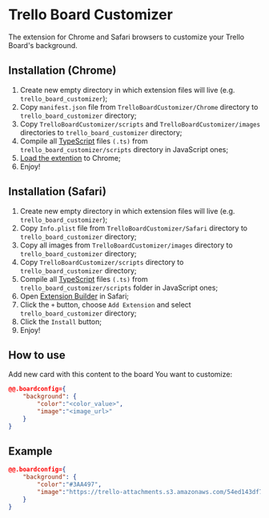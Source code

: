 Trello Board Customizer
====================
The extension for Chrome and Safari browsers to customize your Trello Board's background.

## Installation (Chrome)

1. Create new empty directory in which extension files will live (e.g. `trello_board_customizer`);
2. Copy `manifest.json` file from `TrelloBoardCustomizer/Chrome` directory to `trello_board_customizer` directory;
3. Copy `TrelloBoardCustomizer/scripts` and `TrelloBoardCustomizer/images` directories to `trello_board_customizer` directory;
4. Compile all <a href="http://www.typescriptlang.org/">TypeScript</a> files `(.ts)` from `trello_board_customizer/scripts` directory in JavaScript ones;
5. <a href="https://developer.chrome.com/extensions/getstarted#unpacked">Load the extention</a> to Chrome;
6. Enjoy!

## Installation (Safari)

1. Create new empty directory in which extension files will live (e.g. `trello_board_customizer`);
2. Copy `Info.plist` file from `TrelloBoardCustomizer/Safari` directory to `trello_board_customizer` directory;
3. Copy all images from `TrelloBoardCustomizer/images` directory to `trello_board_customizer` directory;
4. Copy `TrelloBoardCustomizer/scripts` directory to `trello_board_customizer` directory;
5. Compile all <a href="http://www.typescriptlang.org/">TypeScript</a> files `(.ts)` from `trello_board_customizer/scripts` folder in JavaScript ones;
6. Open <a href="https://developer.apple.com/library/safari/documentation/Tools/Conceptual/SafariExtensionGuide/UsingExtensionBuilder/UsingExtensionBuilder.html#//apple_ref/doc/uid/TP40009977-CH2-SW10">Extension Builder</a> in Safari;
7. Click the `+` button, choose `Add Extension` and select `trello_board_customizer` directory;
8. Click the `Install` button;
8. Enjoy!

## How to use

Add new card with this content to the board You want to customize:

```json
@@.boardconfig={
    "background": {
        "color":"<color_value>",
        "image":"<image_url>"
    }
}
```

## Example

```json
@@.boardconfig={
    "background": {
        "color":"#3AA497",
        "image":"https://trello-attachments.s3.amazonaws.com/54ed143df7905fb3cc1dcb44/1600x1000/c92f0c41963954b7f96821638f2a07fc/road-and-cloudy-blue-sky-new-desktop-wallpapers-in-high-resolution-fullscreen.jpg"
    }
}
```